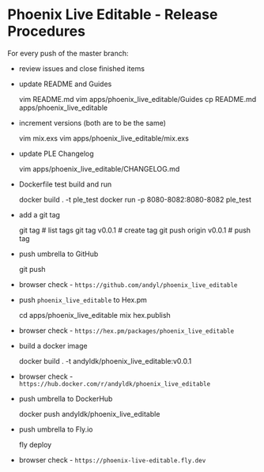 # Phoenix Live Editable - Release Procedures

For every push of the master branch:

- review issues and close finished items

- update README and Guides

    vim README.md 
    vim apps/phoenix_live_editable/Guides
    cp README.md apps/phoenix_live_editable

- increment versions (both are to be the same)

    vim mix.exs
    vim apps/phoenix_live_editable/mix.exs 

- update PLE Changelog 

    vim apps/phoenix_live_editable/CHANGELOG.md 

- Dockerfile test build and run

    docker build . -t ple_test
    docker run -p 8080-8082:8080-8082 ple_test

- add a git tag 

    git tag                 # list tags 
    git tag v0.0.1          # create tag
    git push origin v0.0.1  # push tag

- push umbrella to GitHub 

    git push 

- browser check - `https://github.com/andyl/phoenix_live_editable`

- push `phoenix_live_editable` to Hex.pm

    cd apps/phoenix_live_editable
    mix hex.publish

- browser check - `https://hex.pm/packages/phoenix_live_editable`

- build a docker image 

    docker build . -t andyldk/phoenix_live_editable:v0.0.1

- browser check - `https://hub.docker.com/r/andyldk/phoenix_live_editable`

- push umbrella to DockerHub

    docker push andyldk/phoenix_live_editable 

- push umbrella to Fly.io 

    fly deploy

- browser check - `https://phoenix-live-editable.fly.dev`
